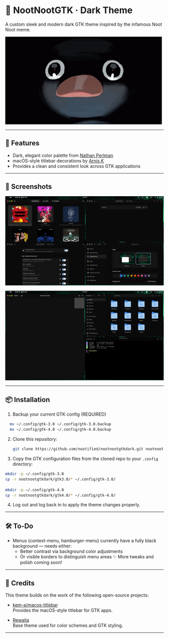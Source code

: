 # 🐧 NootNootGTK · Dark Theme

A custom sleek and modern dark GTK theme inspired by the infamous Noot Noot meme.

![NootNoot Meme](https://github.com/nootified/nootnootgtkdark/blob/main/images/meme.gif)

---

## 🎨 Features

- Dark, elegant color palette from [Nathan Perlman](https://github.com/SwordPuffin/Rewaita)
- macOS-style titlebar decorations by [Arnis K](https://github.com/kem-a/macos-titlebar)
- Provides a clean and consistent look across GTK applications

---

## 📸 Screenshots

![Preview1](https://github.com/nootified/nootnootgtkdark/blob/main/images/Showcase1.png)

![Preview1](https://github.com/nootified/nootnootgtkdark/blob/main/images/Showcase2.png)

---

## 📦 Installation

1. Backup your current GTK config (REQUIRED)
```sh
  mv ~/.config/gtk-3.0 ~/.config/gtk-3.0.backup
  mv ~/.config/gtk-4.0 ~/.config/gtk-4.0.backup
```
2. Clone this repository:
   ```sh
   git clone https://github.com/nootified/nootnootgtkdark.git nootnootgtkdark
   ```
3. Copy the GTK configuration files from the cloned repo to your `.config` directory:
  ```sh
  mkdir -p ~/.config/gtk-3.0
  cp -r nootnootgtkdark/gtk3.0/* ~/.config/gtk-3.0/

  mkdir -p ~/.config/gtk-4.0
  cp -r nootnootgtkdark/gtk4.0/* ~/.config/gtk-4.0/
  ```
4. Log out and log back in to apply the theme changes properly.

---

## 🛠️ To-Do

- Menus (context-menu, hamburger-menu) currently have a fully black background — needs either:
    - Better contrast via background color adjustments
    - Or visible borders to distinguish menu areas
✨ More tweaks and polish coming soon!

---

## 🧩 Credits

This theme builds on the work of the following open-source projects:

- [kem-a/macos-titlebar](https://github.com/kem-a/macos-titlebar)  
  Provides the macOS-style titlebar for GTK apps.

- [Rewaita](https://github.com/SwordPuffin/Rewaita)  
  Base theme used for color schemes and GTK styling.

---

